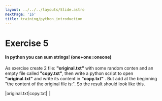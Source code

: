```yaml
---
layout: ../../../layouts/Slide.astro
nextPage: '16'
title: training/python_introduction
---
```




# Exercise 5

#### In python you can sum strings! (one+one=oneone)

As exercise create 2 file: **"original.txt"** with some random conten and an empty file called **"copy.txt"**, then write a python script to open **"original.txt"** and write its content in **"copy.txt"** . But add at the beginning "the content of the original file is:". So the result should look like this.  

|original.txt|copy.txt|
|